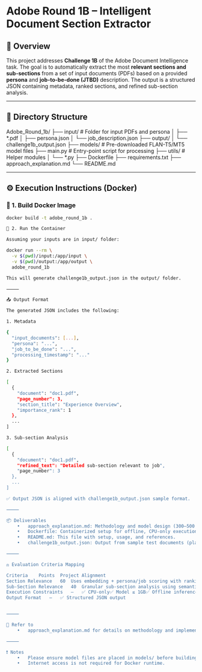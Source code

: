 # Adobe Round 1B – Intelligent Document Section Extractor

## 📝 Overview

This project addresses **Challenge 1B** of the Adobe Document Intelligence task. The goal is to automatically extract the most **relevant sections and sub-sections** from a set of input documents (PDFs) based on a provided **persona** and **job-to-be-done (JTBD)** description. The output is a structured JSON containing metadata, ranked sections, and refined sub-section analysis.

---

## 📂 Directory Structure

Adobe_Round_1b/
├── input/                     # Folder for input PDFs and persona
│   ├── *.pdf
│   ├── persona.json
│   └── job_description.json
├── output/
│   └── challenge1b_output.json
├── models/                    # Pre-downloaded FLAN-T5/MT5 model files
├── main.py                    # Entry-point script for processing
├── utils/                     # Helper modules
│   └── *.py
├── Dockerfile
├── requirements.txt
├── approach_explanation.md
└── README.md

---

## ⚙️ Execution Instructions (Docker)

### 🔧 1. Build Docker Image

```bash
docker build -t adobe_round_1b .

🚀 2. Run the Container

Assuming your inputs are in input/ folder:

docker run --rm \
  -v $(pwd)/input:/app/input \
  -v $(pwd)/output:/app/output \
  adobe_round_1b

This will generate challenge1b_output.json in the output/ folder.

⸻

📤 Output Format

The generated JSON includes the following:

1. Metadata

{
  "input_documents": [...],
  "persona": "...",
  "job_to_be_done": "...",
  "processing_timestamp": "..."
}

2. Extracted Sections

[
  {
    "document": "doc1.pdf",
    "page_number": 3,
    "section_title": "Experience Overview",
    "importance_rank": 1
  },
  ...
]

3. Sub-section Analysis

[
  {
    "document": "doc1.pdf",
    "refined_text": "Detailed sub-section relevant to job",
    "page_number": 3
  },
  ...
]

✅ Output JSON is aligned with challenge1b_output.json sample format.

⸻

📦 Deliverables
	•	approach_explanation.md: Methodology and model design (300–500 words).
	•	Dockerfile: Containerized setup for offline, CPU-only execution.
	•	README.md: This file with setup, usage, and references.
	•	challenge1b_output.json: Output from sample test documents (placed in /output).

⸻

⚖️ Evaluation Criteria Mapping

Criteria	Points	Project Alignment
Section Relevance	60	Uses embedding + persona/job scoring with ranking logic
Sub-Section Relevance	40	Granular sub-section analysis using semantic refinement
Execution Constraints	—	✅ CPU-only✅ Model ≤ 1GB✅ Offline inference
Output Format	—	✅ Structured JSON output


⸻

📄 Refer to
	•	approach_explanation.md for details on methodology and implementation logic.

⸻

❗ Notes
	•	Please ensure model files are placed in models/ before building the Docker image.
	•	Internet access is not required for Docker runtime.
